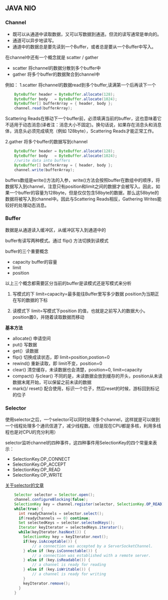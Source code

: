 ## JAVA NIO

### Channel

- 既可以从通道中读取数据，又可以写数据到通道。但流的读写通常是单向的。
- 通道可以异步地读写。
- 通道中的数据总是要先读到一个Buffer，或者总是要从一个Buffer中写入。

在channel中还有一个概念就是 scatter / gather
- scatter 将channel的数据分散到多个buffer中
- gather 将多个buffer的数据聚合到channel中

例如：
1.scatter 将channel的数据read到多个buffer,读满第一个后再读下一个

```java
    ByteBuffer header = ByteBuffer.allocate(128);
    ByteBuffer body   = ByteBuffer.allocate(1024);
    ByteBuffer[] bufferArray = { header, body };
    channel.read(bufferArray);
```

Scattering Reads在移动下一个buffer前，必须填满当前的buffer，这也意味着它不适用于动态消息(译者注：消息大小不固定)。换句话说，如果存在消息头和消息体，消息头必须完成填充（例如 128byte），Scattering Reads才能正常工作。


2.gather 将多个buffer的数据写到channel

```java
    ByteBuffer header = ByteBuffer.allocate(128);
    ByteBuffer body   = ByteBuffer.allocate(1024);
    //write data into buffers
    ByteBuffer[] bufferArray = { header, body };
    channel.write(bufferArray);
```

buffers数组是write()方法的入参，write()方法会按照buffer在数组中的顺序，将数据写入到channel，注意只有position和limit之间的数据才会被写入。因此，如果一个buffer的容量为128byte，但是仅仅包含58byte的数据，那么这58byte的数据将被写入到channel中。因此与Scattering Reads相反，Gathering Writes能较好的处理动态消息。


### Buffer

数据是从通道读入缓冲区，从缓冲区写入到通道中的

buffer有读写两种模式。通过 flip() 方法切换到读模式

buffer的三个重要概念
- capacity buffer的容量
- limit 
- position 

以上三个概念都需要区分当前的buffer是读模式还是写模式来分析

1. 写模式的下 limit=capacity=最多能往Buffer里写多少数据 position为当期正在写的数据的下标

2. 读模式下 limit=写模式下position 的值，也就是之前写入的数据大小。position置0，并随着读取数据而移动

**基本方法**
- allocate() 申请空间
- put() 写数据
- get(）读数据
- flip() 切换成读状态，即 limit=position,postion=0
- rewind() 重新读取，即 limit不变，position=0
- clear() 清空缓存，未读数据也会清楚，position=0, limit=capacity
- compact() 与clear() 不同的是，未读数据会放到缓存的开头，position从未读数据末尾开始，可以保留之前未读的数据
- mark()/ reset() 配合使用，标识一个位子，然后reset的时候，游标回到标记的位子

### Selector

使用selector之后，一个selector可以同时处理多个channel，这样就是可以做到一个线程处理多个通讯信道了，减少线程数。（但是现在CPU都是多核，利用多线程也是对CPU的充分利用）

selector监听channel的四种事件，这四种事件用SelectionKey的四个常量来表示：
- SelectionKey.OP_CONNECT
- SelectionKey.OP_ACCEPT
- SelectionKey.OP_READ
- SelectionKey.OP_WRITE


[关于selector的文章](http://ifeve.com/selectors/)

```java
    Selector selector = Selector.open();
    channel.configureBlocking(false);
    SelectionKey key = channel.register(selector, SelectionKey.OP_READ);
    while(true) {
      int readyChannels = selector.select();
      if(readyChannels == 0) continue;
      Set selectedKeys = selector.selectedKeys();
      Iterator keyIterator = selectedKeys.iterator();
      while(keyIterator.hasNext()) {
        SelectionKey key = keyIterator.next();
        if(key.isAcceptable()) {
            // a connection was accepted by a ServerSocketChannel.
        } else if (key.isConnectable()) {
            // a connection was established with a remote server.
        } else if (key.isReadable()) {
            // a channel is ready for reading
        } else if (key.isWritable()) {
            // a channel is ready for writing
        }
        keyIterator.remove();
      }
    }
```










